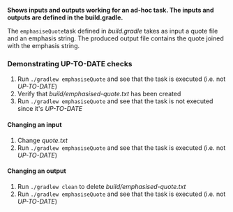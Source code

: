 **Shows inputs and outputs working for an ad-hoc task. The inputs and outputs are defined in the build.gradle.**

The `emphasiseQuote`task defined in *build.gradle* takes as input a quote file and an emphasis string. 
The produced output file contains the quote joined with the emphasis string.

### Demonstrating UP-TO-DATE checks

1. Run `./gradlew emphasiseQuote` and see that the task is executed (i.e. not *UP-TO-DATE*)
1. Verify that *build/emphasised-quote.txt* has been created
1. Run `./gradlew emphasiseQuote` and see that the task is not executed since it's *UP-TO-DATE*

#### Changing an input
1. Change *quote.txt*
1. Run `./gradlew emphasiseQuote` and see that the task is executed (i.e. not *UP-TO-DATE*)

#### Changing an output
1. Run `./gradlew clean` to delete *build/emphasised-quote.txt*
1. Run `./gradlew emphasiseQuote` and see that the task is executed (i.e. not *UP-TO-DATE*)